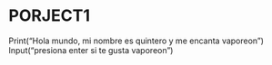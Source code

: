 # PORJECT1
Print(“Hola mundo, mi nombre es quintero y me encanta vaporeon”)
Input(“presiona enter si te gusta vaporeon”)
